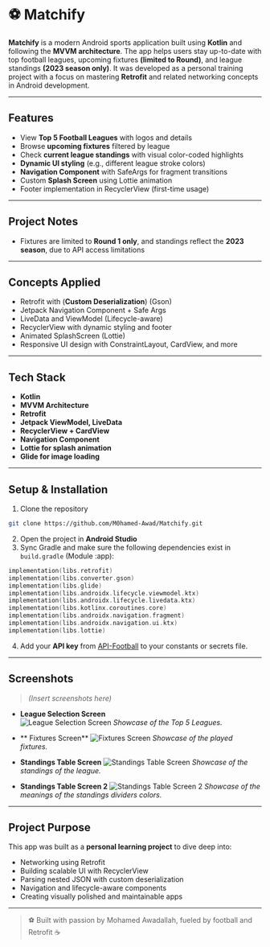 # ⚽ Matchify

**Matchify** is a modern Android sports application built using **Kotlin** and following the **MVVM architecture**. The app helps users stay up-to-date with top football leagues, upcoming fixtures **(limited to Round)**, and league standings **(2023 season only)**. It was developed as a personal training project with a focus on mastering **Retrofit** and related networking concepts in Android development.

---

## Features

- View **Top 5 Football Leagues** with logos and details
- Browse **upcoming fixtures** filtered by league
- Check **current league standings** with visual color-coded highlights
- **Dynamic UI styling** (e.g., different league stroke colors)
- **Navigation Component** with SafeArgs for fragment transitions
- Custom **Splash Screen** using Lottie animation
- Footer implementation in RecyclerView (first-time usage)

---

## Project Notes

- Fixtures are limited to **Round 1 only**, and standings reflect the **2023 season**, due to API access limitations

---

## Concepts Applied

- Retrofit with (**Custom Deserialization**) (Gson)
- Jetpack Navigation Component + Safe Args
- LiveData and ViewModel (Lifecycle-aware)
- RecyclerView with dynamic styling and footer
- Animated SplashScreen (Lottie)
- Responsive UI design with ConstraintLayout, CardView, and more

---

## Tech Stack

- **Kotlin**
- **MVVM Architecture**
- **Retrofit**
- **Jetpack ViewModel, LiveData**
- **RecyclerView + CardView**
- **Navigation Component**
- **Lottie for splash animation**
- **Glide for image loading**

---

## Setup & Installation

1. Clone the repository
```bash
git clone https://github.com/M0hamed-Awad/Matchify.git
```
2. Open the project in **Android Studio**
3. Sync Gradle and make sure the following dependencies exist in `build.gradle` (Module :app):

```kotlin
implementation(libs.retrofit)
implementation(libs.converter.gson)
implementation(libs.glide)
implementation(libs.androidx.lifecycle.viewmodel.ktx)
implementation(libs.androidx.lifecycle.livedata.ktx)
implementation(libs.kotlinx.coroutines.core)
implementation(libs.androidx.navigation.fragment)
implementation(libs.androidx.navigation.ui.ktx)
implementation(libs.lottie)
```
4. Add your **API key** from [API-Football](https://www.api-football.com/) to your constants or secrets file.

---

## Screenshots

> *(Insert screenshots here)*
- **League Selection Screen**  
  ![League Selection Screen](Screenshots/League_Selection_Screen.png "League Selection Screen")
  _Showcase of the Top 5 Leagues._

- ** Fixtures Screen** 
  ![Fixtures Screen](Screenshots/Fixtures_Screen.png "Fixtures Screen")
  _Showcase of the played fixtures._

- **Standings Table Screen**
  ![Standings Table Screen](Screenshots/Standings_Table_Screen.png "Standings Table Screen")
  _Showcase of the standings of the league._

- **Standings Table Screen 2**
  ![Standings Table Screen 2](Screenshots/Standings_Table_Colors_Clarification.png "Standings Table Screen 2")
  _Showcase of the meanings of the standings dividers colors._

---

## Project Purpose
This app was built as a **personal learning project** to dive deep into:
- Networking using Retrofit
- Building scalable UI with RecyclerView
- Parsing nested JSON with custom deserialization
- Navigation and lifecycle-aware components
- Creating visually polished and maintainable apps

---

> ⚽ Built with passion by Mohamed Awadallah, fueled by football and Retrofit ☕
